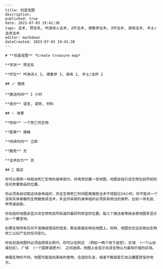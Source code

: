 
    ---
    title: 创造宝图
    description: 
    published: true
    date: 2023-07-03 19:41:38
    tags: 法术, 预言系, 吟游诗人法术, 2环法术, 德鲁伊法术, 3环法术, 游侠法术, 术士/法师法术
    editor: markdown
    dateCreated: 2023-07-03 19:41:38
    ---

    # **创造宝图** *Create treasure map*

    **学派** 预言系 

    **环位** 吟游诗人 2, 德鲁伊 3, 游侠 2, 术士/法师 2

    ## 🪄 施放

    **施法时间** 1 小时

    **成分** 语言, 姿势, 材料

    ## ✨ 效果 

    **目标** 一个死亡的生物 

    **距离** 接触  

    **持续时间** 立即 

    **豁免** 无

    **法术抗力** 否

    ## 📖 描述

    你可以使用一块取自死亡生物的身体部分，并用其创建一张地图。地图会指引该生物生前所知的任何贵重物品的位置。

    你必须亲自切取这块身体组织，并且生物死亡时间距离施放法术不得超过24小时。你不能对一个没有实体身躯的生物施放该法术，并且你采取的身体组织必须具有相当的面积，比如一块毛皮、甲壳或皮肤。

    你创造的地图会显示该生物死前所知道的最好的财宝的位置。每三个施法者等级会使地图多显示出一个藏宝地。

    如果生物持有任何不准确或错误的信息，都会直接反映在地图上。同样，地图也无法反映出生物死亡以后产生的任何变化。

    你在创造地图时必须选择其比例尺。你可以在附近 （例如一两个地下迷宫），区域 （一个山谷或社区），广域 （一个国家或更大） 之间选择。地图上会显示出该生物认为最有价值的区域。

    根据生物的不同，地图可能指向美味的食物，合适的队友，或者干脆就是它自己藏匿财宝的地方。
    